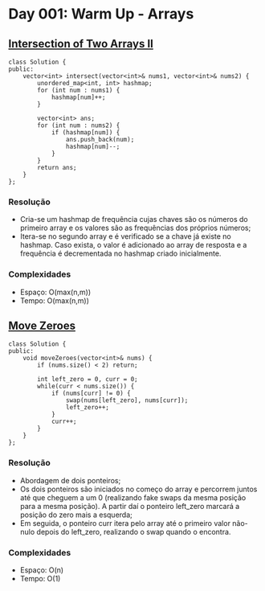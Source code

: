 # Day 001: Warm Up - Arrays

## [Intersection of Two Arrays II](https://leetcode.com/problems/intersection-of-two-arrays-ii/)

```cpp=
class Solution {
public:
    vector<int> intersect(vector<int>& nums1, vector<int>& nums2) {
        unordered_map<int, int> hashmap;
        for (int num : nums1) {
            hashmap[num]++;
        }
        
        vector<int> ans;        
        for (int num : nums2) {
            if (hashmap[num]) {
                ans.push_back(num);
                hashmap[num]--;
            }
        }
        return ans;
    }
};
```

### Resolução
* Cria-se um hashmap de frequência cujas chaves são os números do primeiro array e os valores são as frequências dos próprios números;
* Itera-se no segundo array e é verificado se a chave já existe no  hashmap. Caso exista, o valor é adicionado ao array de resposta e a frequência é decrementada no hashmap criado inicialmente. 
    
### Complexidades
* Espaço: O(max(n,m))
* Tempo: O(max(n,m))

## [Move Zeroes](https://leetcode.com/problems/move-zeroes/)
```cpp=
class Solution {
public:
    void moveZeroes(vector<int>& nums) {
        if (nums.size() < 2) return;
        
        int left_zero = 0, curr = 0;  
        while(curr < nums.size()) {
            if (nums[curr] != 0) {
                swap(nums[left_zero], nums[curr]);
                left_zero++;
            }
            curr++;
        }
    }
};
```

### Resolução
- Abordagem de dois ponteiros;
- Os dois ponteiros são iniciados no começo do array e percorrem juntos até que cheguem a um 0 (realizando fake swaps da mesma posição para a mesma posição). A partir daí o ponteiro left_zero marcará a posição do zero mais a esquerda;
- Em seguida, o ponteiro curr itera pelo array até o primeiro valor não-nulo depois do left_zero, realizando o swap quando o encontra.

### Complexidades
* Espaço: O(n)
* Tempo: O(1)
